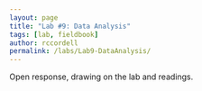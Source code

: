 ```yaml
---
layout: page
title: "Lab #9: Data Analysis"
tags: [lab, fieldbook]
author: rccordell
permalink: /labs/Lab9-DataAnalysis/
---
```



Open response, drawing on the lab and readings.